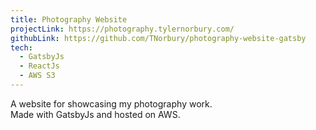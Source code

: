 ```yaml
---
title: Photography Website
projectLink: https://photography.tylernorbury.com/
githubLink: https://github.com/TNorbury/photography-website-gatsby
tech:
  - GatsbyJs
  - ReactJs
  - AWS S3
---
```


A website for showcasing my photography work.  
Made with GatsbyJs and hosted on AWS.
